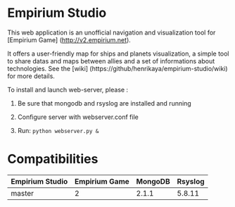 # Empirium Studio

This web application is an unofficial navigation and visualization tool for [Empirium Game] (http://v2.empirium.net).

It offers a user-friendly map for ships and planets visualization, a simple tool to share datas and maps between allies and a set of informations about technologies.
See the [wiki] (https://github/henrikaya/empirium-studio/wiki) for more details.

To install and launch web-server, please :

1. Be sure that mongodb and rsyslog are installed and running

2. Configure server with webserver.conf file

3. Run: ```python webserver.py &```

# Compatibilities

| Empirium Studio   | Empirium Game   | MongoDB   | Rsyslog   |
|-------------------|-----------------|-----------|-----------|
|master             | 2               | 2.1.1     | 5.8.11    |
